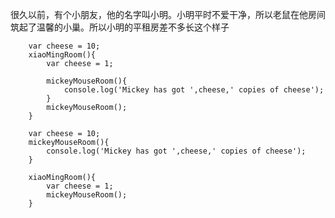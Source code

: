 很久以前，有个小朋友，他的名字叫小明。小明平时不爱干净，所以老鼠在他房间筑起了温馨的小巢。所以小明的平租房差不多长这个样子

````
	var cheese = 10;
	xiaoMingRoom(){
		var cheese = 1;
		
		mickeyMouseRoom(){
			console.log('Mickey has got ',cheese,' copies of cheese');
		}
		mickeyMouseRoom();
	}
````





````
	var cheese = 10;
	mickeyMouseRoom(){
		console.log('Mickey has got ',cheese,' copies of cheese');
	}
	
	xiaoMingRoom(){
		var cheese = 1;		
		mickeyMouseRoom();
	}
````